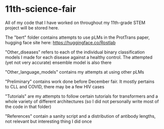 # 11th-science-fair

All of my code that I have worked on throughout my 11th-grade STEM project will be stored here.

The "bert" folder contains attempts to use pLMs in the ProtTrans paper, hugging face site here: https://huggingface.co/Rostlab

"Other_diseases" refers to each of the individual binary classification models I made for each disease against a healthy control. The attempted (yet not very accurate) ensemble model is also there

"Other_language_models" contains my attempts at using other pLMs

"Preliminary" contains work done before December fair. It mostly pertains to CLL and COVID, there may be a few HIV cases

"Tutorials" are my attempts to follow certain tutorials for transformers and a whole variety of different architectures (so I did not personally write most of the code in that folder)

"References" contain a sanity script and a distribution of antibody lengths, not relevant but interesting thing I did once
